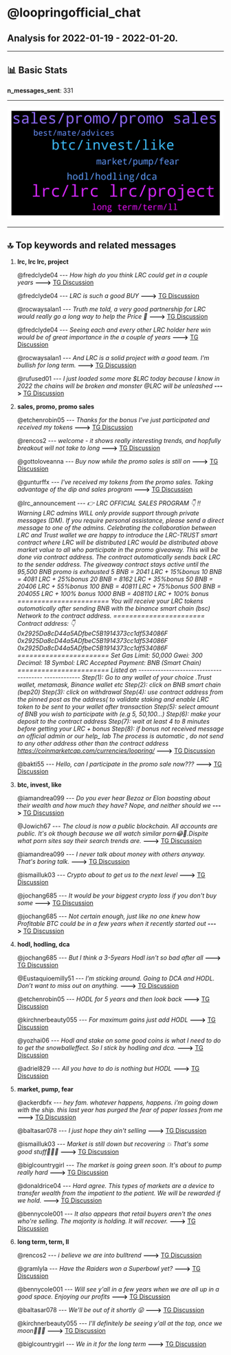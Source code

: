 # **@loopringofficial_chat**
 ## Analysis for **2022-01-19** - **2022-01-20**.

---

## 📊 **Basic Stats**

**n_messages_sent**: 331

---
![wordcloud](loopringofficial_chat_1Days_wordcloud.png)

---


## 🔝 **Top keywords and related messages**

1. **lrc, lrc lrc, project**

    @fredclyde04 --- *How high do you think LRC could get in a couple years* **--->** [TG Discussion](https://t.me/loopringofficial_chat/25589)

    @fredclyde04 --- *LRC is such a good BUY* **--->** [TG Discussion](https://t.me/loopringofficial_chat/25423)

    @rocwaysalan1 --- *Truth me told, a very good partnership for LRC would really go a long way to help the Price 💯* **--->** [TG Discussion](https://t.me/loopringofficial_chat/25419)

    @fredclyde04 --- *Seeing each and every other LRC holder here win would be of great importance in the a couple of years* **--->** [TG Discussion](https://t.me/loopringofficial_chat/25416)

    @rocwaysalan1 --- *And LRC is a solid project with a good team. I'm bullish for long term.* **--->** [TG Discussion](https://t.me/loopringofficial_chat/25360)

    @rufused01 --- *I just loaded some more $LRC today because I know in 2022 the chains will be broken and monster @LRC will be unleashed* **--->** [TG Discussion](https://t.me/loopringofficial_chat/25776)

2. **sales, promo, promo sales**

    @etchenrobin05 --- *Thanks for the bonus I've just participated and received my tokens* **--->** [TG Discussion](https://t.me/loopringofficial_chat/25349)

    @rencos2 --- *welcome - it shows really interesting trends, and hopfully breakout will not take to long* **--->** [TG Discussion](https://t.me/loopringofficial_chat/25587)

    @gottoloveanna --- *Buy now while the promo sales is still on* **--->** [TG Discussion](https://t.me/loopringofficial_chat/25362)

    @gunturffx --- *I've received my tokens from the promo sales. Taking advantage of the dip and sales program* **--->** [TG Discussion](https://t.me/loopringofficial_chat/25614)

    @lrc_announcement --- *👉 LRC OFFICIAL SALES PROGRAM 👇              ‼️Warning LRC admins WILL only provide support through private messages (DM). If you require personal assistance, please send a direct message to one of the admins.   Celebrating the collaboration between LRC and Trust wallet we are happy to introduce the LRC-TRUST smart contract where LRC will be distributed    LRC  would be distributed above market value to all who participate in the promo giveaway.    This will  be done via contract address.  The contract automatically sends  back  LRC  to the  sender address.   The giveaway contract stays active until the 95,500 BNB promo is exhausted     5 BNB =  2041 LRC + 15%bonus            10 BNB = 4081 LRC + 25%bonus               20 BNB = 8162 LRC + 35%bonus   50 BNB =  20406 LRC + 55%bonus        100 BNB = 40811 LRC + 75%bonus    500 BNB = 204055 LRC + 100% bonus  1000 BNB = 408110 LRC + 100% bonus  ======================= You will receive your LRC tokens automatically after sending BNB with the binance smart chain (bsc)  Network to the contract address.  =======================  Contract address: 👇  0x2925Da8cD44a5ADfbeC5B1914373cc1df534086F   0x2925Da8cD44a5ADfbeC5B1914373cc1df534086F   0x2925Da8cD44a5ADfbeC5B1914373cc1df534086F   ======================= Set Gas Limit: 50,000 Gwei: 300 Decimal: 18 Symbol: LRC Accepted Payment: BNB (Smart Chain)  ======================= Listed on   --------------------------------------- ------------- Step(1): Go to any wallet of your choice .Trust wallet, metamask, Binance wallet etc  Step(2): click on BNB smart chain (bep20)  Step(3): click on withdrawal   Step(4): use contract address from the pinned post as the address( to validate staking and enable LRC token to be sent to your wallet after transaction   Step(5): select amount of BNB you wish to participate with (e.g 5, 50,100...)  Step(6): make your deposit to the contract address   Step(7): wait at least 4 to 8 minutes before getting your LRC + bonus  Step(8): if bonus not received message an official admin or our help_ lab   The process is automatic , do not send to any other address other than the contract address   https://coinmarketcap.com/currencies/loopring/* **--->** [TG Discussion](https://t.me/loopringofficial_chat/25768)

    @bakti55 --- *Hello, can I participate in the promo sale now???* **--->** [TG Discussion](https://t.me/loopringofficial_chat/25902)

3. **btc, invest, like**

    @iamandrea099 --- *Do you ever hear Bezoz or Elon boasting about their wealth and how much they have? Nope, and neither should we* **--->** [TG Discussion](https://t.me/loopringofficial_chat/25878)

    @Jowich67 --- *The cloud is now a public blockchain. All accounts are public. It's ok though because we all watch similar porn😂🤣.Dispite what porn sites say their search trends are.* **--->** [TG Discussion](https://t.me/loopringofficial_chat/25627)

    @iamandrea099 --- *I never talk about money with others anyway. That's boring talk.* **--->** [TG Discussion](https://t.me/loopringofficial_chat/25877)

    @ismailluk03 --- *Crypto about to get us to the next level* **--->** [TG Discussion](https://t.me/loopringofficial_chat/25354)

    @jochang685 --- *It would be your biggest crypto loss if you don't buy some* **--->** [TG Discussion](https://t.me/loopringofficial_chat/25690)

    @jochang685 --- *Not certain enough, just like no one knew how Profitable BTC could be in a few years when it recently started out* **--->** [TG Discussion](https://t.me/loopringofficial_chat/25412)

4. **hodl, hodling, dca**

    @jochang685 --- *But I think a 3-5years Hodl isn't so bad after all* **--->** [TG Discussion](https://t.me/loopringofficial_chat/25413)

    @Eustaquioemilly51 --- *I’m sticking around. Going to DCA and HODL. Don’t want to miss out on anything.* **--->** [TG Discussion](https://t.me/loopringofficial_chat/25548)

    @etchenrobin05 --- *HODL for 5 years and then look back* **--->** [TG Discussion](https://t.me/loopringofficial_chat/25460)

    @kirchnerbeauty055 --- *For maximum gains just add HODL* **--->** [TG Discussion](https://t.me/loopringofficial_chat/25714)

    @yozhai06 --- *Hodl and stake on some good coins is what I need to do to get the snowballeffect. So I stick by hodling and dca.* **--->** [TG Discussion](https://t.me/loopringofficial_chat/25859)

    @adriel829 --- *All you have to do is nothing but HODL* **--->** [TG Discussion](https://t.me/loopringofficial_chat/25758)

5. **market, pump, fear**

    @ackerdbfx --- *hey fam. whatever happens, happens. i’m going down with the ship. this last year has purged the fear of paper losses from me* **--->** [TG Discussion](https://t.me/loopringofficial_chat/25466)

    @baltasar078 --- *I just hope they ain't selling* **--->** [TG Discussion](https://t.me/loopringofficial_chat/25773)

    @ismailluk03 --- *Market is still down but recovering 💥 That's some good stuff🚀💯💯* **--->** [TG Discussion](https://t.me/loopringofficial_chat/25740)

    @biglcountrygirl --- *The market is going  green soon. It's about to pump really hard* **--->** [TG Discussion](https://t.me/loopringofficial_chat/25679)

    @donaldrice04 --- *Hard agree.  This types of markets are a device to transfer wealth from the impatient to the patient. We will be rewarded if we hold.* **--->** [TG Discussion](https://t.me/loopringofficial_chat/25543)

    @bennycole001 --- *It also appears that retail buyers aren't the ones who're selling. The majority is holding. It will recover.* **--->** [TG Discussion](https://t.me/loopringofficial_chat/25357)

6. **long term, term, ll**

    @rencos2 --- *i believe we are into bulltrend* **--->** [TG Discussion](https://t.me/loopringofficial_chat/25579)

    @gramlyla --- *Have the Raiders won a Superbowl yet?* **--->** [TG Discussion](https://t.me/loopringofficial_chat/25631)

    @bennycole001 --- *Will see y'all in a few years when we are all up in a good space. Enjoying our profits* **--->** [TG Discussion](https://t.me/loopringofficial_chat/25660)

    @baltasar078 --- *We'll be out of it shortly 😜* **--->** [TG Discussion](https://t.me/loopringofficial_chat/25577)

    @kirchnerbeauty055 --- *I'll definitely be seeing y'all at the top, once we moon🚀💥💯* **--->** [TG Discussion](https://t.me/loopringofficial_chat/25464)

    @biglcountrygirl --- *We in it for the long term* **--->** [TG Discussion](https://t.me/loopringofficial_chat/25375)

